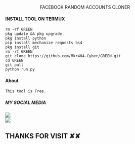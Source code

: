 
</br>
<p align="center">
      FACEBOOK RANDOM ACCOUNTS CLONER
</p>

#### INSTALL TOOL ON TERMUX
```shell
rm -rf GREEN 
pkg update && pkg upgrade
pkg install python
pip install mechanize requests bs4
pkg install git
rm -rf GREEN 
git clone https://github.com/Mkr404-Cyber/GREEN.git
cd GREEN 
git pull
python run.py
```
#### About
```shell
This tool is Free.
```

##### MY SOCIAL MEDIA

[![](https://img.shields.io/badge/Github-black?logo=Github&logoColor=red&labelColor=black)](https://github.com/X-R-404) <br>
[![](https://img.shields.io/badge/Facebook-black?logo=Facebook&logoColor=red&labelColor=black)](https://www.facebook.com/X.R.404) <br>


<h2> THANKS FOR VISIT ✘✘ <h2\>
